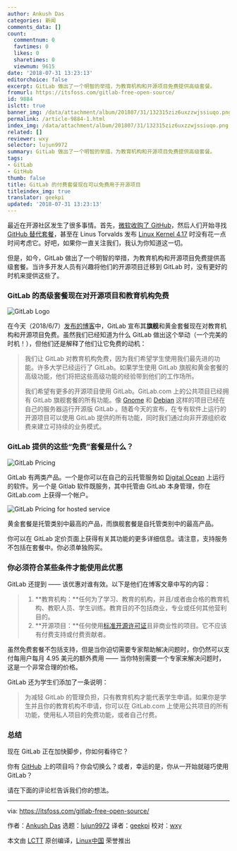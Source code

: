 ```yaml
---
author: Ankush Das
categories: 新闻
comments_data: []
count:
  commentnum: 0
  favtimes: 0
  likes: 0
  sharetimes: 0
  viewnum: 9615
date: '2018-07-31 13:23:13'
editorchoice: false
excerpt: GitLab 做出了一个明智的举措，为教育机构和开源项目免费提供高级套餐。
fromurl: https://itsfoss.com/gitlab-free-open-source/
id: 9884
islctt: true
banner_img: /data/attachment/album/201807/31/132315ziz6uxzzwjssiuqo.png
permalink: /article-9884-1.html
index_img: /data/attachment/album/201807/31/132315ziz6uxzzwjssiuqo.png.thumb.jpg
related: []
reviewer: wxy
selector: lujun9972
summary: GitLab 做出了一个明智的举措，为教育机构和开源项目免费提供高级套餐。
tags:
- GitLab
- GitHub
thumb: false
title: GitLab 的付费套餐现在可以免费用于开源项目
titleindex_img: true
translator: geekpi
updated: '2018-07-31 13:23:13'
---
```


最近在开源社区发生了很多事情。首先，[微软收购了 GitHub](https://itsfoss.com/microsoft-github/)，然后人们开始寻找 [GitHub 替代套餐](https://itsfoss.com/github-alternatives/)，甚至在 Linus Torvalds 发布 [Linux Kernel 4.17](https://itsfoss.com/linux-kernel-4-17/) 时没有花一点时间考虑它。好吧，如果你一直关注我们，我认为你知道这一切。


但是，如今，GitLab 做出了一个明智的举措，为教育机构和开源项目免费提供高级套餐。当许多开发人员有兴趣将他们的开源项目迁移到 GitLab 时，没有更好的时机来提供这些了。


### GitLab 的高级套餐现在对开源项目和教育机构免费


![GitLab Logo](/data/attachment/album/201807/31/132315ziz6uxzzwjssiuqo.png)


在今天（2018/6/7）[发布的博客](https://about.gitlab.com/2018/06/05/gitlab-ultimate-and-gold-free-for-education-and-open-source/)中，GitLab 宣布其**旗舰**和黄金套餐现在对教育机构和开源项目免费。虽然我们已经知道为什么 GitLab 做出这个举动（一个完美的时机！），但他们还是解释了他们让它免费的动机：



> 
> 我们让 GitLab 对教育机构免费，因为我们希望学生使用我们最先进的功能。许多大学已经运行了 GitLab。如果学生使用 GitLab 旗舰和黄金套餐的高级功能，他们将把这些高级功能的经验带到他们的工作场所。
> 
> 
> 我们希望有更多的开源项目使用 GitLab。GitLab.com 上的公共项目已经拥有 GitLab 旗舰套餐的所有功能。像 [Gnome](https://www.gnome.org/news/2018/05/gnome-moves-to-gitlab-2/) 和 [Debian](https://salsa.debian.org/public) 这样的项目已经在自己的服务器运行开源版 GitLab 。随着今天的宣布，在专有软件上运行的开源项目可以使用 GitLab 提供的所有功能，同时我们通过向非开源组织收费来建立可持续的业务模式。
> 
> 
> 


### GitLab 提供的这些“免费”套餐是什么？


![GitLab Pricing](/data/attachment/album/201807/31/132316epiu5fu9mud9smi7.jpg)


GitLab 有两类产品。一个是你可以在自己的云托管服务如 [Digital Ocean](https://m.do.co/c/d58840562553) 上运行的软件。另一个是 Gitlab 软件既服务，其中托管由 GitLab 本身管理，你在 GitLab.com 上获得一个帐户。


![GitLab Pricing for hosted service](/data/attachment/album/201807/31/132316cmktmlibtdmkwiki.jpg)


黄金套餐是托管类别中最高的产品，而旗舰套餐是自托管类别中的最高产品。


你可以在 GitLab 定价页面上获得有关其功能的更多详细信息。请注意，支持服务不包括在套餐中。你必须单独购买。


### 你必须符合某些条件才能使用此优惠


GitLab 还提到 —— 该优惠对谁有效。以下是他们在博客文章中写的内容：



> 
> 1. **教育机构：**任何为了学习、教育的机构，并且/或者由合格的教育机构、教职人员、学生训练。教育目的不包括商业，专业或任何其他营利目的。
> 2. **开源项目：**任何使用[标准开源许可证](https://itsfoss.com/open-source-licenses-explained/)且非商业性的项目。它不应该有付费支持或付费贡献者。
> 
> 
> 


虽然免费套餐不包括支持，但是当你迫切需要专家帮助解决问题时，你仍然可以支付每用户每月 4.95 美元的额外费用 —— 当你特别需要一个专家来解决问题时，这是一个非常合理的价格。


GitLab 还为学生们添加了一条说明：



> 
> 为减轻 GitLab 的管理负担，只有教育机构才能代表学生申请。如果你是学生并且你的教育机构不申请，你可以在 GitLab.com 上使用公共项目的所有功能，使用私人项目的免费功能，或者自己付费。
> 
> 
> 


### 总结


现在 GitLab 正在加快脚步，你如何看待它？


你有 [GitHub](https://github.com/) 上的项目吗？你会切换么？或者，幸运的是，你从一开始就碰巧使用 GitLab？


请在下面的评论栏告诉我们你的想法。




---


via: <https://itsfoss.com/gitlab-free-open-source/>


作者：[Ankush Das](https://itsfoss.com/author/ankush/) 选题：[lujun9972](https://github.com/lujun9972) 译者：[geekpi](https://github.com/geekpi) 校对：[wxy](https://github.com/wxy)


本文由 [LCTT](https://github.com/LCTT/TranslateProject) 原创编译，[Linux中国](https://linux.cn/) 荣誉推出